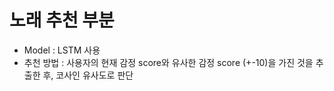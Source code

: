 # 노래 추천 부분
* Model : LSTM 사용
* 추천 방법 : 사용자의 현재 감정 score와 유사한 감정 score (+-10)을 가진 것을 추출한 후, 코사인 유사도로 판단
